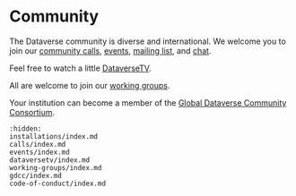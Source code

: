 # Community

The Dataverse community is diverse and international. We welcome you to join our [community calls](calls/index), [events](events/index), [mailing list](https://groups.google.com/g/dataverse-community), and [chat](https://chat.dataverse.org).

Feel free to watch a little [DataverseTV](dataversetv/index).

All are welcome to join our [working groups](working-groups/index).

Your institution can become a member of the [Global Dataverse Community Consortium](gdcc/index).

```{toctree}
:hidden:
installations/index.md
calls/index.md
events/index.md
dataversetv/index.md
working-groups/index.md
gdcc/index.md
code-of-conduct/index.md
```
